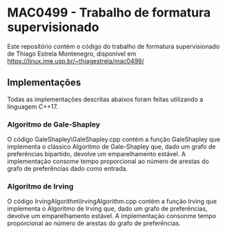 # MAC0499 - Trabalho de formatura supervisionado

Este repositório contém o código do trabalho de formatura supervisionado de Thiago Estrela Montenegro, disponível em
https://linux.ime.usp.br/~thiagestrela/mac0499/

## Implementações

Todas as implementações descritas abaixos foram feitas utilizando a linguagem C++17.

### Algoritmo de Gale-Shapley

O código GaleShapley\GaleShapley.cpp contém a função GaleShapley que implementa o clássico Algoritmo de Gale-Shapley que, dado um grafo de preferências bipartido, devolve um emparelhamento estável. A implementação consome tempo proporcional ao número de arestas do grafo de preferências dado como entrada. 

### Algoritmo de Irving

O código IrvingAlgorithm\IrvingAlgorithm.cpp contém a função Irving que implementa o Algoritmo de Irving que, dado um grafo de preferências, devolve um emparelhamento estável. A implementaçào consonme tempo proporcional ao número de arestas do grafo de preferências.

